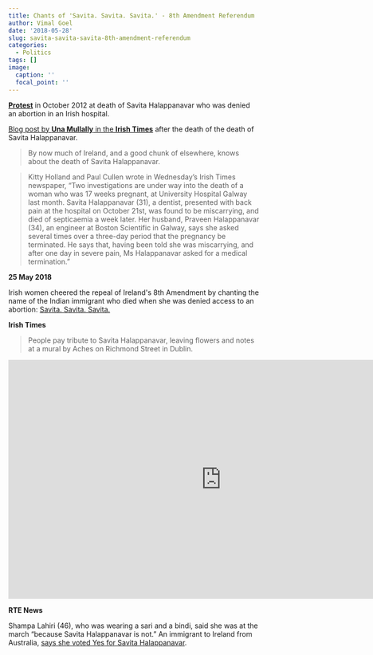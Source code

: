 ```yaml
---
title: Chants of 'Savita. Savita. Savita.' - 8th Amendment Referendum
author: Vimal Goel
date: '2018-05-28'
slug: savita-savita-savita-8th-amendment-referendum
categories: 
  - Politics
tags: []
image:
  caption: ''
  focal_point: ''
---
```

[__Protest__](https://youtu.be/fwVs_uOSq5E) in October 2012 at death of Savita Halappanavar who was denied an abortion in an Irish hospital.

[Blog post by __Una Mullally__ in the __Irish Times__](https://www.irishtimes.com/blogs/poplife/2012/11/14/savitahalappanavar/) after the death of the death of Savita Halappanavar.

>By now much of Ireland, and a good chunk of elsewhere, knows about the death of Savita Halappanavar.

>Kitty Holland and Paul Cullen wrote in Wednesday’s Irish Times newspaper, “Two investigations are under way into the death of a woman who was 17 weeks pregnant, at University Hospital Galway last month. Savita Halappanavar (31), a dentist, presented with back pain at the hospital on October 21st, was found to be miscarrying, and died of septicaemia a week later. Her husband, Praveen Halappanavar (34), an engineer at Boston Scientific in Galway, says she asked several times over a three-day period that the pregnancy be terminated. He says that, having been told she was miscarrying, and after one day in severe pain, Ms Halappanavar asked for a medical termination.”

__25 May 2018__

Irish women cheered the repeal of Ireland's 8th Amendment by chanting the name of the Indian immigrant who died when she was denied access to an abortion: [Savita. Savita. Savita.](https://twitter.com/newschambers/status/1000426216799854592/video/1)

__Irish Times__

>People pay tribute to Savita Halappanavar, leaving flowers and notes at a mural by Aches on Richmond Street in Dublin.
>
<iframe width="854" height="480" src="https://www.youtube.com/embed/HpWfxWa7OxE" frameborder="0" allow="accelerometer; autoplay; encrypted-media; gyroscope; picture-in-picture" allowfullscreen></iframe>

__RTE News__

>
Shampa Lahiri (46), who was wearing a sari and a bindi, said she was at the march “because Savita Halappanavar is not.”
An immigrant to Ireland from Australia, [says she voted Yes for Savita Halappanavar](https://www.rte.ie/news/player/2018/0526/21371902-shampa-lahiri-says-she-voted-yes-for-savita-halappanavar/).

